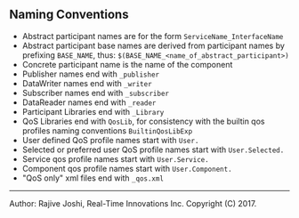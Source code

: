 ## Naming Conventions

- Abstract participant names are for the form `ServiceName_InterfaceName`
- Abstract participant base names are derived from participant names by 
  prefixing `BASE_NAME`, thus: `$(BASE_NAME_<name_of_abstract_participant>)`
- Concrete participant name is the name of the component
- Publisher names end with `_publisher`
- DataWriter names end with `_writer`
- Subscriber names end with `_subscriber`
- DataReader names end with `_reader`
- Participant Libraries end with `_Library`
- QoS Libraries end with `QosLib`, for consistency with the builtin
  qos profiles naming conventions `BuiltinQosLibExp`
- User defined QoS profile names start with `User.`
- Selected or preferred user QoS profile names start with `User.Selected.`
- Service qos profile names start with `User.Service.`
- Component qos profile names start with `User.Component.`
- "QoS only" xml files end with `_qos.xml`

---
Author: Rajive Joshi, Real-Time Innovations Inc. Copyright (C) 2017.